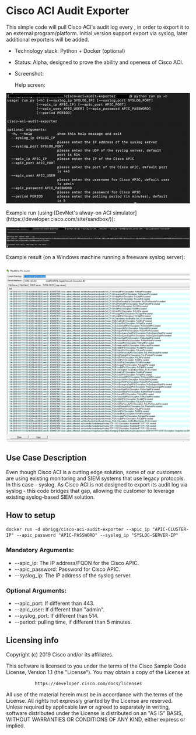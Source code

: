 # Cisco ACI Audit Exporter
This simple code will pull Cisco ACI's audit log every <defined period of time>, in order to export it to an external program/platform.
Initial version support export via syslog, later additional exporters will be added.
* Technology stack: Python + Docker (optional)
* Status:  Alpha, designed to prove the ability and openess of Cisco ACI.
* Screenshot:

    Help screen:
<p align="center">
<img src="help_screen.png">
</p>
    Example run (using [DevNet's alway-on ACI simulator](https://developer.cisco.com/site/sandbox/)):
<p align="center">
<img src="run_example.png">
</p>
    Example result (on a Windows machine running a freeware syslog server):
<p align="center">
<img src="syslog_view.png">
</p>

## Use Case Description

Even though Cisco ACI is a cutting edge solution, some of our customers are using existing monitoring and SIEM systems that use legacy protocols. In this case - syslog.
As Cisco ACI is not designed to export its audit log via syslog - this code bridges that gap, allowing the customer to leverage existing syslog-based SIEM solution.

## How to setup
```
docker run -d obrigg/cisco-aci-audit-exporter --apic_ip "APIC-CLUSTER-IP" --apic_password "APIC-PASSWORD" --syslog_ip "SYSLOG-SERVER-IP"
```
### Mandatory Arguments:
* --apic_ip: The IP address/FQDN for the Cisco APIC.
* --apic_password: Password for Cisco APIC.
* --syslog_ip: The IP address of the syslog server.

### Optional Arguments:
* --apic_port: If different than 443.
* --apic_user: If different than "admin".
* --syslog_port: If different than 514.
* --period: pulling time, if different than 5 minutes.

## Licensing info
Copyright (c) 2019 Cisco and/or its affiliates.

This software is licensed to you under the terms of the Cisco Sample
Code License, Version 1.1 (the "License"). You may obtain a copy of the
License at

               https://developer.cisco.com/docs/licenses

All use of the material herein must be in accordance with the terms of
the License. All rights not expressly granted by the License are
reserved. Unless required by applicable law or agreed to separately in
writing, software distributed under the License is distributed on an "AS
IS" BASIS, WITHOUT WARRANTIES OR CONDITIONS OF ANY KIND, either express
or implied.
